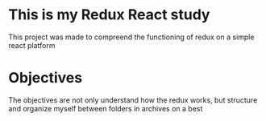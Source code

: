 # This is my Redux React study

This project was made to compreend the functioning of redux on a simple react platform

# Objectives

The objectives are not only understand how the redux works, but structure and organize myself
between folders in archives on a best
